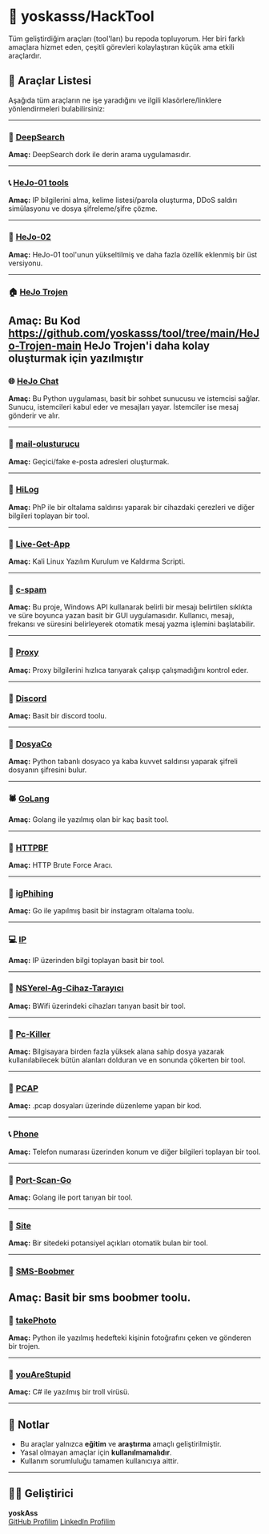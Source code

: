 # 🔧 yoskasss/HackTool

Tüm geliştirdiğim araçları (tool'ları) bu repoda topluyorum. Her biri farklı amaçlara hizmet eden, çeşitli görevleri kolaylaştıran küçük ama etkili araçlardır.

## 🚀 Araçlar Listesi

Aşağıda tüm araçların ne işe yaradığını ve ilgili klasörlere/linklere yönlendirmeleri bulabilirsiniz:

---

### 🧭 [DeepSearch](./DeepSearch-main)

**Amaç:** DeepSearch dork ile derin arama uygulamasıdır.

---

### 📞 [HeJo-01 tools](./HeJo-01-main)

**Amaç:** IP bilgilerini alma, kelime listesi/parola oluşturma, DDoS saldırı simülasyonu ve 
dosya şifreleme/şifre çözme.

---

### 📱 [HeJo-02](./HeJo-02-V2-main)

**Amaç:** HeJo-01 tool'unun yükseltilmiş ve daha fazla özellik eklenmiş bir üst versiyonu.

---

### 🏠 [HeJo Trojen](./HeJo-Trojen-main)

**Amaç:**  Bu Kod https://github.com/yoskasss/tool/tree/main/HeJo-Trojen-main HeJo Trojen'i daha kolay oluşturmak için yazılmıştır
---

### 🌐 [HeJo Chat](./HeJoChat-main)

**Amaç:** Bu Python uygulaması, basit bir sohbet sunucusu ve istemcisi sağlar. Sunucu, istemcileri kabul eder ve mesajları yayar. İstemciler ise mesaj gönderir ve alır.

---



### 📧 [mail-olusturucu](./mail-olusturucu)

**Amaç:** Geçici/fake e-posta adresleri oluşturmak.

---

### 🔮 [HiLog](./HiLog-main)

**Amaç:** PhP ile bir oltalama saldırısı yaparak bir cihazdaki çerezleri ve diğer bilgileri toplayan bir tool.

---

### 🧾 [Live-Get-App](./Live-Get-App-main)

**Amaç:** Kali Linux Yazılım Kurulum ve Kaldırma Scripti.

---

### 🔢 [c-spam](./c-spam-main)

**Amaç:** Bu proje, Windows API kullanarak belirli bir mesajı belirtilen sıklıkta ve süre boyunca yazan basit bir GUI uygulamasıdır. Kullanıcı, mesajı, frekansı ve süresini belirleyerek otomatik mesaj yazma işlemini başlatabilir.

---

### 🎰 [Proxy](./controller-main)

**Amaç:** Proxy bilgilerini hızlıca tarıyarak çalışıp çalışmadığını kontrol eder.

---

### 📄 [Discord](./discord-main)

**Amaç:** Basit bir discord toolu.

---
### 🛜 [DosyaCo](./dosyaco-main)

**Amaç:** Python tabanlı dosyaco ya kaba kuvvet saldırısı yaparak şifreli dosyanın şifresini bulur.

---
### 🕷️ [GoLang](./golang-main)

**Amaç:** Golang ile yazılmış olan bir kaç basit tool.

---
### 🏁 [HTTPBF](./httpbf-main)

**Amaç:** HTTP Brute Force Aracı.

---
### 📎 [igPhihing](./igPhishing-main)

**Amaç:** Go ile yapılmış basit bir instagram oltalama toolu.

---
### 💻 [IP](./ip-main)

**Amaç:** IP üzerinden bilgi toplayan basit bir tool.

---
### 🛜 [NSYerel-Ag-Cihaz-Tarayıcı](./network-scanner-main)

**Amaç:** BWifi üzerindeki cihazları tarıyan basit bir tool.

---
### 🦠 [Pc-Killer](./pc-killer-main)

**Amaç:** Bilgisayara birden fazla yüksek alana sahip dosya yazarak kullanılabilecek bütün alanları dolduran ve en sonunda çökerten bir tool.

---

### 📄 [PCAP](./pcap-main)

**Amaç:** .pcap dosyaları üzerinde düzenleme yapan bir kod.

---
### 📞 [Phone](./phone2location)

**Amaç:** Telefon numarası üzerinden konum ve diğer bilgileri toplayan bir tool.

---
### 💽 [Port-Scan-Go](./port-scan-go-main)

**Amaç:** Golang ile port tarıyan bir tool.

---
### 🤖 [Site](./site-main)

**Amaç:** Bir sitedeki potansiyel açıkları otomatik bulan bir tool.

---
### 📲 [SMS-Boobmer](./sms-main)

**Amaç:** Basit bir sms boobmer toolu.
---
### 📄 [takePhoto](./takePhoto-main)

**Amaç:** Python ile yazılmış hedefteki kişinin fotoğrafını çeken ve gönderen bir trojen.

---
### 📄 [youAreStupid](./youAreStupid-main)

**Amaç:** C# ile yazılmış bir troll virüsü.

---

## 📌 Notlar

- Bu araçlar yalnızca **eğitim** ve **araştırma** amaçlı geliştirilmiştir.
- Yasal olmayan amaçlar için **kullanılmamalıdır**.
- Kullanım sorumluluğu tamamen kullanıcıya aittir.

---

## 👨‍💻 Geliştirici

**yoskAss**  
[GitHub Profilim](https://github.com/yoskasss)
[LinkedIn Profilim](https://www.linkedin.com/in/enes-aksoy54/)

